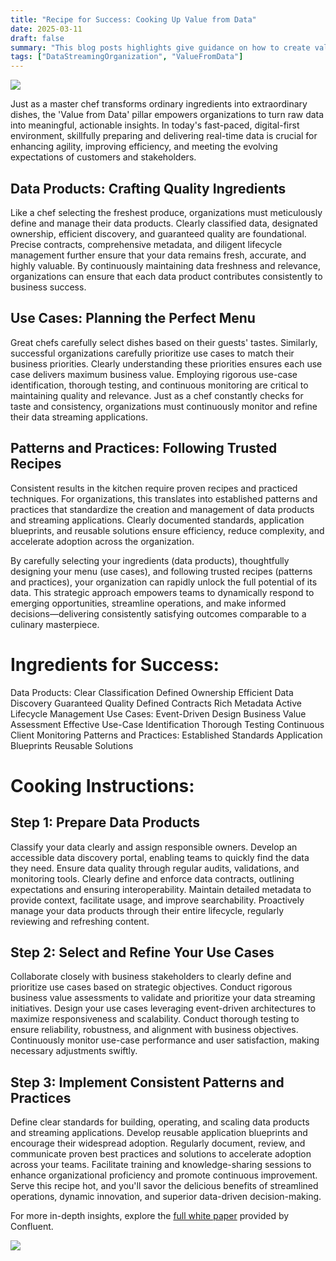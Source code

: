 ```yaml
---
title: "Recipe for Success: Cooking Up Value from Data"
date: 2025-03-11
draft: false
summary: "This blog posts highlights give guidance on how to create value from data, which also is one of the key pillars of the Data Streaming Organization-Framework"
tags: ["DataStreamingOrganization", "ValueFromData"]
---
```

![](/images/blog/value_of_data.jpg)

Just as a master chef transforms ordinary ingredients into extraordinary dishes, the 'Value from Data' pillar empowers organizations to turn raw data into meaningful, actionable insights. In today's fast-paced, digital-first environment, skillfully preparing and delivering real-time data is crucial for enhancing agility, improving efficiency, and meeting the evolving expectations of customers and stakeholders.

## Data Products: Crafting Quality Ingredients
Like a chef selecting the freshest produce, organizations must meticulously define and manage their data products. Clearly classified data, designated ownership, efficient discovery, and guaranteed quality are foundational. Precise contracts, comprehensive metadata, and diligent lifecycle management further ensure that your data remains fresh, accurate, and highly valuable. By continuously maintaining data freshness and relevance, organizations can ensure that each data product contributes consistently to business success.

## Use Cases: Planning the Perfect Menu
Great chefs carefully select dishes based on their guests' tastes. Similarly, successful organizations carefully prioritize use cases to match their business priorities. Clearly understanding these priorities ensures each use case delivers maximum business value. Employing rigorous use-case identification, thorough testing, and continuous monitoring are critical to maintaining quality and relevance. Just as a chef constantly checks for taste and consistency, organizations must continuously monitor and refine their data streaming applications.

## Patterns and Practices: Following Trusted Recipes
Consistent results in the kitchen require proven recipes and practiced techniques. For organizations, this translates into established patterns and practices that standardize the creation and management of data products and streaming applications. Clearly documented standards, application blueprints, and reusable solutions ensure efficiency, reduce complexity, and accelerate adoption across the organization.

By carefully selecting your ingredients (data products), thoughtfully designing your menu (use cases), and following trusted recipes (patterns and practices), your organization can rapidly unlock the full potential of its data. This strategic approach empowers teams to dynamically respond to emerging opportunities, streamline operations, and make informed decisions—delivering consistently satisfying outcomes comparable to a culinary masterpiece.

# Ingredients for Success:
Data Products:
Clear Classification
Defined Ownership
Efficient Data Discovery
Guaranteed Quality
Defined Contracts
Rich Metadata
Active Lifecycle Management
Use Cases:
Event-Driven Design
Business Value Assessment
Effective Use-Case Identification
Thorough Testing
Continuous Client Monitoring
Patterns and Practices:
Established Standards
Application Blueprints
Reusable Solutions

# Cooking Instructions:
## Step 1: Prepare Data Products

Classify your data clearly and assign responsible owners.
Develop an accessible data discovery portal, enabling teams to quickly find the data they need.
Ensure data quality through regular audits, validations, and monitoring tools.
Clearly define and enforce data contracts, outlining expectations and ensuring interoperability.
Maintain detailed metadata to provide context, facilitate usage, and improve searchability.
Proactively manage your data products through their entire lifecycle, regularly reviewing and refreshing content.

## Step 2: Select and Refine Your Use Cases

Collaborate closely with business stakeholders to clearly define and prioritize use cases based on strategic objectives.
Conduct rigorous business value assessments to validate and prioritize your data streaming initiatives.
Design your use cases leveraging event-driven architectures to maximize responsiveness and scalability.
Conduct thorough testing to ensure reliability, robustness, and alignment with business objectives.
Continuously monitor use-case performance and user satisfaction, making necessary adjustments swiftly.

## Step 3: Implement Consistent Patterns and Practices

Define clear standards for building, operating, and scaling data products and streaming applications.
Develop reusable application blueprints and encourage their widespread adoption.
Regularly document, review, and communicate proven best practices and solutions to accelerate adoption across your teams.
Facilitate training and knowledge-sharing sessions to enhance organizational proficiency and promote continuous improvement.
Serve this recipe hot, and you'll savor the delicious benefits of streamlined operations, dynamic innovation, and superior data-driven decision-making.

For more in-depth insights, explore the [full white paper](https://assets.confluent.io/m/7885c703c66ba3dc/original/20240730-WP-The_Data_Streaming_Organization.pdf) provided by Confluent.

[![](/images/blog/DSO_Whitepaper.png)](https://assets.confluent.io/m/7885c703c66ba3dc/original/20240730-WP-The_Data_Streaming_Organization.pdf)